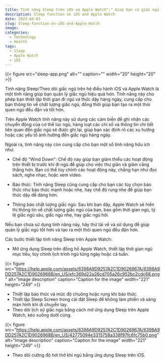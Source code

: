 ```yaml
---
title: Tính năng Sleep trên iOS và Apple Watch":" Giúp bạn có giấc ngủ chất lượng hơn
description: Sleep function on iOS and Apple Watch
date: 2023-04-03
slug: Sleep-function-on-iOS-and-Apple-Watch
image:
categories:
  - Technology
  - Health
tags:
  - Sleep
  - Apple Watch
  - iOS
---
```



{{< figure src="sleep-app.png" alt="" caption="" width="20" height="20" >}}

Tính năng Sleep/Theo dõi giấc ngủ trên hệ điều hành iOS và Apple Watch là một tính năng giúp bạn quản lý giấc ngủ
hiệu quả hơn. Tính năng này cho phép bạn thiết lập thời gian đi ngủ và thức dậy hàng ngày, cung cấp cho bạn thông tin về
chất lượng giấc ngủ, đồng thời giúp bạn tạo ra một thói quen ngủ đều đặn và tốt hơn.

Trên Apple Watch tính năng này sử dụng các cảm biến để ghi nhận các chuyển động của cơ thể lúc ngủ, hàng
loạt các chỉ số và thông tin chi tiết liên quan đến giấc ngủ sẽ được ghi lại, giúp bạn xác định rõ các xu hướng hoặc các
yếu tố ảnh hưởng đến giấc ngủ hàng ngày.

Ngoài ra, tính năng này còn cung cấp cho bạn một số tính năng hữu ích như:

- Chế độ "Wind Down": Chế độ này giúp bạn giảm thiểu các hoạt động trên thiết bị trước khi đi ngủ để giúp cho việc thư
  giãn và giảm căng thẳng hơn. Bạn có thể tùy chỉnh các hoạt động này, chẳng hạn như đọc sách, nghe nhạc, hoặc xem
  video.

- Báo thức: Tính năng Sleep cũng cung cấp cho bạn các tùy chọn báo thức như báo thức mạnh hoặc nhẹ, hay chế độ rung nhẹ
  để
  giúp bạn thức dậy dễ dàng hơn.

- Thông báo chất lượng giấc ngủ: Sau khi bạn dậy, Apple Watch sẽ hiển thị thông tin về chất lượng giấc ngủ của bạn, bao
  gồm thời gian ngủ, tỷ lệ giấc ngủ sâu, giấc ngủ nhẹ, hay giấc ngủ hời.

Nếu bạn chưa sử dụng tính năng này, hãy thử tải về và sử dụng để giúp quản lý giấc ngủ tốt hơn và tạo ra một thói quen
ngủ đều đặn hơn.

Các bước thiết lập tính năng Sleep trên Apple Watch:

- Mở ứng dụng Sleep trên đồng hồ Apple Watch, thiết lập thời gian ngủ mục tiêu, tủy chỉnh lịch trình ngủ từng ngày hoặc cả tuần.

{{< figure src="https://help.apple.com/assets/6398A9D9257A2C1D9026967A/6398A9DD257A2C1D9026968B/en_US/efc369d22a26cd705a26c952bc2cdc68.png" alt="Image description" caption="Caption for the image" width="221" height="249" >}}

- Thiết lập báo thức và mức độ chuông hoặc rung khi báo thức.
- Thiết lập Sleep Screen trong cài đặt Sleep để không làm phiền và sáng màn hình khi di chuyển tay.
- Theo dõi lịch sử giấc ngủ bằng cách mở ứng dụng Sleep trên Apple Watch, kéo xuống dưới cùng.

{{< figure src="https://help.apple.com/assets/6398A9D9257A2C1D9026967A/6398A9DD257A2C1D9026968B/en_US/42775094e3315758a338f97fc6fc75b0.png" alt="Image description" caption="Caption for the image" width="221" height="249" >}}

- Theo dõi cường độ hơi thở khi ngủ bằng ứng dụng Sleep trên iOS.